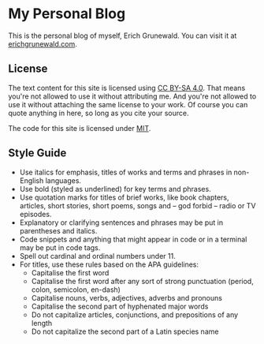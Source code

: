 # My Personal Blog

This is the personal blog of myself, Erich Grunewald. You can visit it at [erichgrunewald.com](https://www.erichgrunewald.com/).

## License

The text content for this site is licensed using [CC BY-SA 4.0](https://creativecommons.org/licenses/by-sa/4.0/?ref=chooser-v1). That means you're not allowed to use it without attributing me. And you're not allowed to use it without attaching the same license to your work. Of course you can quote anything in here, so long as you cite your source.

The code for this site is licensed under [MIT](https://en.wikipedia.org/wiki/MIT_License).

## Style Guide

- Use italics for emphasis, titles of works and terms and phrases in non-English languages.
- Use bold (styled as underlined) for key terms and phrases.
- Use quotation marks for titles of brief works, like book chapters, articles, short stories, short poems, songs and – god forbid – radio or TV episodes.
- Explanatory or clarifying sentences and phrases may be put in parentheses and italics.
- Code snippets and anything that might appear in code or in a terminal may be put in code tags.
- Spell out cardinal and ordinal numbers under 11.
- For titles, use these rules based on the APA guidelines:
  - Capitalise the first word
  - Capitalise the first word after any sort of strong punctuation (period, colon, semicolon, en-dash)
  - Capitalise nouns, verbs, adjectives, adverbs and pronouns
  - Capitalise the second part of hyphenated major words
  - Do not capitalize articles, conjunctions, and prepositions of any length
  - Do not capitalize the second part of a Latin species name
